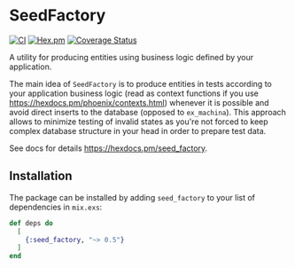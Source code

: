 # SeedFactory

[![CI](https://github.com/fuelen/seed_factory/actions/workflows/elixir.yml/badge.svg)](https://github.com/fuelen/seed_factory/actions/workflows/elixir.yml)
[![Hex.pm](https://img.shields.io/hexpm/v/seed_factory.svg)](https://hex.pm/packages/seed_factory)
[![Coverage Status](https://coveralls.io/repos/github/fuelen/seed_factory/badge.svg?branch=main)](https://coveralls.io/github/fuelen/seed_factory?branch=main)

A utility for producing entities using business logic defined by your application.

The main idea of `SeedFactory` is to produce entities in tests according to your application business logic (read as context functions if you use https://hexdocs.pm/phoenix/contexts.html) whenever it is possible and avoid direct inserts to the database (opposed to `ex_machina`).
This approach allows to minimize testing of invalid states as you're not forced to keep complex database structure in your head in order to prepare test data.

See docs for details <https://hexdocs.pm/seed_factory>.

## Installation

The package can be installed by adding `seed_factory` to your list of dependencies in `mix.exs`:

```elixir
def deps do
  [
    {:seed_factory, "~> 0.5"}
  ]
end
```
